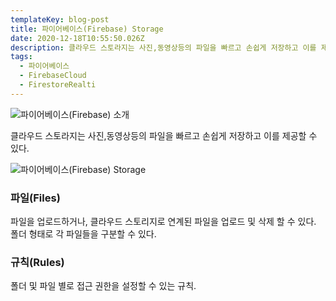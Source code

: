```yaml
---
templateKey: blog-post
title: 파이어베이스(Firebase) Storage
date: 2020-12-18T10:55:50.026Z
description: 클라우드 스토라지는 사진,동영상등의 파일을 빠르고 손쉽게 저장하고 이를 제공할 수 있다.
tags:
  - 파이어베이스
  - FirebaseCloud
  - FirestoreRealti
---
```

![파이어베이스(Firebase) 소개](/assets/logo-standard.png "파이어베이스(Firebase) 소개")

클라우드 스토라지는 사진,동영상등의 파일을 빠르고 손쉽게 저장하고 이를 제공할 수 있다.

![파이어베이스(Firebase) Storage](/assets/chatbot_–_storage_–_firebase_console.jpg "파이어베이스(Firebase) Storage")

### 파일(Files)
파일을 업로드하거나, 클라우드 스토리지로 연계된 파일을 업로드 및 삭제 할 수 있다. 폴더 형태로 각 파일들을 구분할 수 있다.

### 규칙(Rules)
폴더 및 파일 별로 접근 권한을 설정할 수 있는 규칙.
